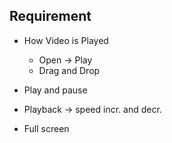 ## Requirement

* How Video is Played
  * Open -> Play
  * Drag and Drop

* Play and pause
* Playback -> speed incr. and decr.
* Full screen 

